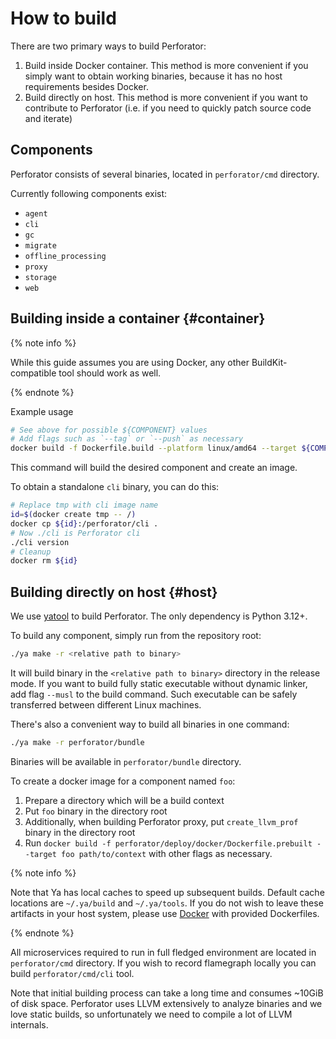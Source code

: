 # How to build

There are two primary ways to build Perforator:
1. Build inside Docker container. This method is more convenient if you simply want to obtain working binaries, because it has no host requirements besides Docker.
1. Build directly on host. This method is more convenient if you want to contribute to Perforator (i.e. if you need to quickly patch source code and iterate)

## Components

Perforator consists of several binaries, located in `perforator/cmd` directory.

Currently following components exist:

- `agent`
- `cli`
- `gc`
- `migrate`
- `offline_processing`
- `proxy`
- `storage`
- `web`

## Building inside a container {#container}

{% note info %}

While this guide assumes you are using Docker, any other BuildKit-compatible tool should work as well.

{% endnote %}

Example usage

```bash
# See above for possible ${COMPONENT} values
# Add flags such as `--tag` or `--push` as necessary
docker build -f Dockerfile.build --platform linux/amd64 --target ${COMPONENT} ../../..
```

This command will build the desired component and create an image.

To obtain a standalone `cli` binary, you can do this:
```bash
# Replace tmp with cli image name
id=$(docker create tmp -- /)
docker cp ${id}:/perforator/cli .
# Now ./cli is Perforator cli
./cli version
# Cleanup
docker rm ${id}
```

## Building directly on host {#host}

We use [yatool](https://github.com/yandex/yatool) to build Perforator. The only dependency is Python 3.12+.

To build any component, simply run from the repository root:
```bash
./ya make -r <relative path to binary>
```
It will build binary in the `<relative path to binary>` directory in the release mode. If you want to build fully static executable without dynamic linker, add flag `--musl` to the build command. Such executable can be safely transferred between different Linux machines.

There's also a convenient way to build all binaries in one command:
```bash
./ya make -r perforator/bundle
```
Binaries will be available in `perforator/bundle` directory.

To create a docker image for a component named `foo`:
1. Prepare a directory which will be a build context
1. Put `foo` binary in the directory root
1. Additionally, when building Perforator proxy, put `create_llvm_prof` binary in the directory root
1. Run `docker build -f perforator/deploy/docker/Dockerfile.prebuilt --target foo path/to/context` with other flags as necessary.

{% note info %}

Note that Ya has local caches to speed up subsequent builds. Default cache locations are `~/.ya/build` and `~/.ya/tools`. If you do not wish to leave these artifacts in your host system, please use [Docker](#container) with provided Dockerfiles.

{% endnote %}

All microservices required to run in full fledged environment are located in `perforator/cmd` directory. If you wish to record flamegraph locally you can build `perforator/cmd/cli` tool.

Note that initial building process can take a long time and consumes ~10GiB of disk space. Perforator uses LLVM extensively to analyze binaries and we love static builds, so unfortunately we need to compile a lot of LLVM internals.
